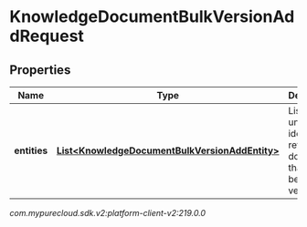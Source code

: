 # KnowledgeDocumentBulkVersionAddRequest


## Properties

| Name | Type | Description | Notes |
| ------------ | ------------- | ------------- | ------------- |
| **entities** | [**List&lt;KnowledgeDocumentBulkVersionAddEntity&gt;**](KnowledgeDocumentBulkVersionAddEntity) | List of unique identifiers referencing documents that are to be versioned |  |




_com.mypurecloud.sdk.v2:platform-client-v2:219.0.0_
